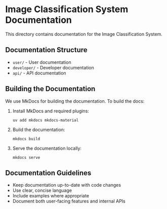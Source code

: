 # Image Classification System Documentation

This directory contains documentation for the Image Classification System.

## Documentation Structure

- `user/` - User documentation
- `developer/` - Developer documentation
- `api/` - API documentation

## Building the Documentation

We use MkDocs for building the documentation. To build the docs:

1. Install MkDocs and required plugins:
   ```
   uv add mkdocs mkdocs-material
   ```

2. Build the documentation:
   ```
   mkdocs build
   ```

3. Serve the documentation locally:
   ```
   mkdocs serve
   ```

## Documentation Guidelines

- Keep documentation up-to-date with code changes
- Use clear, concise language
- Include examples where appropriate
- Document both user-facing features and internal APIs
